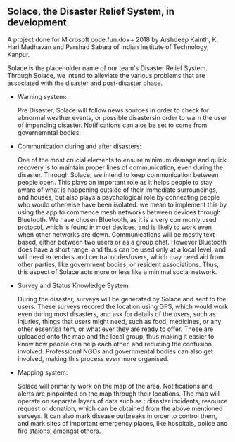 ## Solace, the Disaster Relief System, in development
A project done for Microsoft code.fun.do++ 2018 by Arshdeep Kainth, K. Hari Madhavan and Parshad Sabara of Indian Institute of Technology, Kanpur.

  Solace is the placeholder name of our team's Disaster Relief System. Through Solace, we intend to alleviate the various problems that are associated with the disaster and post-disaster phase.
  <ul>
  <li><p>Warning system:</p> 
      <p>Pre Disaster, Solace will follow news sources in order to check for abnormal weather events, or possible disastersin order to warn the user of impending disaster. Notifications can alos be set to come from governemntal bodies.</p></li>
    <li><p>Communication during and after disasters:</p>
        <p>One of the most crucial elements to ensure minimum damage and quick recovery is to maintain proper lines of communication, even during the disaster. Through Solace, we intend to keep communication between people open. This plays an important role as it helps people to stay aware of what is happening outside of their immediate surroundings, and houses, but also plays a psychological role by connecting people who would otherwise have been isolated. we mean to implement this by using the app to commence mesh networks between devices through Bluetooth. We have chosen Bluetooth, as it is a  very commonly used protocol, which is found in most devices, and is likely to work even when other networks are down. Communications will be mostly text-based, either between two users or as a group chat. However Bluetooth does have a short range, and thus can be used only at a local level, and will need extenders and central nodes/users, which may need aid from other parties, like government bodies, or resident associations. Thus, this aspect of Solace acts more or less like a minimal social network.</p></li>  
  <li><p>Survey and Status Knowledge System:</p> 
      <p>During the disaster, surveys will be generated by Solace and sent to the users. These surveys recored the location using GPS, which would work even during most disasters, and ask for details of the users, such as injuries, things that users might need, such as food, medicines, or any other essential item, or what ever they are ready to offer. These are uploaded onto the map and the local group, thus making it easier to know how people can help each other, and reducing the confusion involved. Professional NGOs and governmental bodies can also get involved, making this process even more organised.</p></li>
  <li><p>Mapping system:</p> 
      <p>Solace will primarily work on the map of the area. Notifications and alerts are pinpointed on the map through their locations. The map will operate on separate layers of data such as : disaster incidents, resource request or donation, which can be obtained from the above mentioned surveys. It can also mark disease outbreaks in order to control them, and mark sites of important emergency places, like hospitals, police and fire staions, amongst others.</p></li>
  </ul>
  

